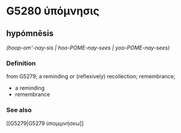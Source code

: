 # G5280 ὑπόμνησις

## hypómnēsis

_(hoop-om'-nay-sis | hoo-POME-nay-sees | yoo-POME-nay-sees)_

### Definition

from G5279; a reminding or (reflexively) recollection; remembrance; 

- a reminding
- remembrance

### See also

[[G5279|G5279 ὑπομιμνήσκω]]
